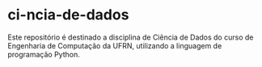 # ci-ncia-de-dados
Este repositório é destinado a disciplina de Ciência de Dados do curso de Engenharia de Computação da UFRN, utilizando a linguagem de programação Python.
